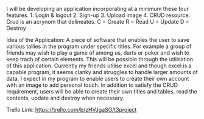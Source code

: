 I will be developing an application incorporating at a minimum these four features.
    1. Login & logout
    2. Sign-up
    3. Upload image
    4. CRUD resource.
        Crud is an acrynom that delineates.
            C = Create
            R = Read
            U = Update
            D = Destroy

Idea of the Application:
    A piece of software that enables the user to save various tallies in the program under specific titles. 
    For example a group of friends may wish to play a game of among us, darts or poker and wish to keep trach of certain elements.
    This will be possible through the utilisation of this application. 
    Currently my friends utilise excel and though excel is a capable program, it seems clanky and struggles to handle larger amounts of data.
    I expect in my program to enable users to create their own account with an image to add personal touch. In addition to satisfy the CRUD requirement,
    users will be able to create their own titles and tables, read the contents, update and destroy when necessary. 

Trello Link:
https://trello.com/b/zHVJgaSO/t3project